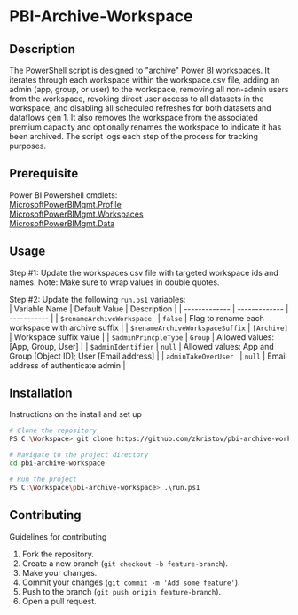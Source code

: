 # PBI-Archive-Workspace

## Description
The PowerShell script is designed to "archive" Power BI workspaces. It iterates through each workspace within the workspace.csv file, adding an admin (app, group, or user) to the workspace, removing all non-admin users from the workspace, revoking direct user access to all datasets in the workspace, and disabling all scheduled refreshes for both datasets and dataflows gen 1. It also removes the workspace from the associated premium capacity and optionally renames the workspace to indicate it has been archived. The script logs each step of the process for tracking purposes.

## Prerequisite
Power BI Powershell cmdlets:  
[MicrosoftPowerBIMgmt.Profile](https://learn.microsoft.com/en-us/powershell/module/microsoftpowerbimgmt.profile/?view=powerbi-ps)  
[MicrosoftPowerBIMgmt.Workspaces](https://learn.microsoft.com/en-us/powershell/module/microsoftpowerbimgmt.workspaces/?view=powerbi-ps)  
[MicrosoftPowerBIMgmt.Data](https://learn.microsoft.com/en-us/powershell/module/microsoftpowerbimgmt.data/?view=powerbi-ps)


## Usage
Step #1: Update the workspaces.csv file with targeted workspace ids and names. Note: Make sure to wrap values in double quotes.

Step #2: Update the following `run.ps1` variables:  
| Variable Name | Default Value | Description |
| ------------- | ------------- | ----------- |
| `$renameArchiveWorkspace ` | `false` | Flag to rename each workspace with archive suffix |
| `$renameArchiveWorkspaceSuffix` | `[Archive]` | Workspace suffix value |
| `$adminPrincpleType` | `Group` | Allowed values: [App, Group, User] |
| `$adminIdentifier` | `null` | Allowed values: App and Group [Object ID]; User [Email address] |
| `adminTakeOverUser ` | `null` | Email address of authenticate admin |

## Installation
Instructions on the install and set up

```bash
# Clone the repository
PS C:\Workspace> git clone https://github.com/zkristov/pbi-archive-workspace.git

# Navigate to the project directory
cd pbi-archive-workspace

# Run the project
PS C:\Workspace\pbi-archive-workspace> .\run.ps1
```

## Contributing
Guidelines for contributing

1. Fork the repository.
2. Create a new branch (`git checkout -b feature-branch`).
3. Make your changes.
4. Commit your changes (`git commit -m 'Add some feature'`).
5. Push to the branch (`git push origin feature-branch`).
6. Open a pull request.
